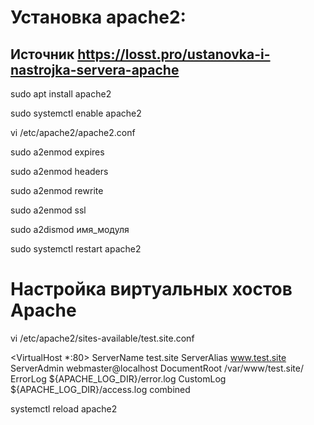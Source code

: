 # Установка apache2:

## Источник https://losst.pro/ustanovka-i-nastrojka-servera-apache

sudo apt install apache2

<!--
В других дистрибутивах пакет программы называется либо так, либо httpd и его установка у вас не вызовет трудностей. -->
<!-- Добавляем в автозагрузку  -->

sudo systemctl enable apache2

<!-- Все настройки содержатся в папке /etc/apache/:

Файл /etc/apache2/apache2.conf отвечает за основные настройки
/etc/apache2/conf-available/* - дополнительные настройки веб-сервера
/etc/apache2/mods-available/* - настройки модулей
/etc/apache2/sites-available/* - настойки виртуальных хостов
/etc/apache2/ports.conf - порты, на которых работает apache
/etc/apache2/envvars

Как вы заметили есть две папки для conf, mods и site. Это available и enabled. При включении модуля или хоста создается символическая ссылка из папки available (доступно) в папку enable (включено). Поэтому настройки лучше выполнять именно в папках available. Вообще говоря, можно было бы обойтись без этих папок, взять все и по старинке свалить в один файл, и все бы работало, но сейчас так никто не делает.

Как вы заметили есть две папки для conf, mods и site. Это available и enabled. При включении модуля или хоста создается символическая ссылка из папки available (доступно) в папку enable (включено). Поэтому настройки лучше выполнять именно в папках available. Вообще говоря, можно было бы обойтись без этих папок, взять все и по старинке свалить в один файл, и все бы работало, но сейчас так никто не делает.

Сначала давайте рассмотрим главный файл конфигурации: -->

vi /etc/apache2/apache2.conf

 <!-- Apache - модульная программа, ее функциональность можно расширять с помощью модулей. Все доступные модули загрузчики и конфигурационные файлы модулей находятся в папке /etc/apache/mods-available. А активированные в /etc/apache/mods-enable. -->

 <!-- Включить модуль можно командой: -->

sudo a2enmod expires

sudo a2enmod headers

sudo a2enmod rewrite

sudo a2enmod ssl

<!-- Модули expires и headers уменьшают нагрузку на сервер. Они возвращают заголовок Not Modified, если документ не изменился с последнего запроса. Модуль expiries позволяет устанавливать время, на которое браузер должен кэшировать полученный документ. Rewrite позволяет изменять запрашиваемые адреса на лету, очень полезно при создании ЧПУ ссылок и т д. А последний для включения поддержки шифрования по SSL. Не забудьте перезагрузить apache2 после завершения настроек. -->

<!-- А отключить: -->

sudo a2dismod имя_модуля

<!-- После включения или отключения модулей нужно перезагрузить apache: -->

sudo systemctl restart apache2

# Настройка виртуальных хостов Apache

 <!-- Настройки хостов Apache расположены в папке /etc/apache2/sites-available/. Для создания нового хоста достаточно создать файл с любым именем (лучше кончено с именем хоста) и заполнить его нужными данными. Обернуть все эти параметры нужно в директиву VirtualHost. Кроме рассмотренных параметров здесь будут использоваться такие:

ServerName - основное имя домена
ServerAlias - дополнительное имя, по которому будет доступен сайт
ServerAdmin - электронная почта администратора
DocumentRoot - папка с документами для этого домена
Например: -->

vi /etc/apache2/sites-available/test.site.conf

<VirtualHost \*:80>
ServerName test.site
ServerAlias www.test.site
ServerAdmin webmaster@localhost
DocumentRoot /var/www/test.site/
ErrorLog ${APACHE_LOG_DIR}/error.log
CustomLog ${APACHE_LOG_DIR}/access.log combined
</VirtualHost>

 <!-- Виртуальные хосты, как и модули нужно активировать. Для этого есть специальные утилиты. Чтобы активировать наберите: -->

 <!-- sudo a2ensite test.site -->

systemctl reload apache2

<!-- Здесь test.site - имя файла виртуального хоста. Для отключения тоже есть команда:

 sudo a2dissite test.site -->
